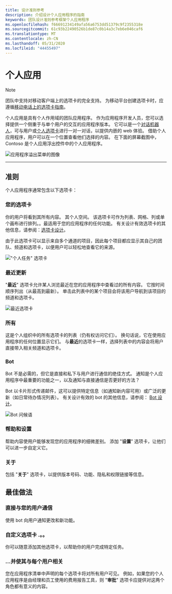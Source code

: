 ```yaml
---
title: 设计准则参考
description: 介绍设计个人应用程序的指南
keywords: 团队设计准则参考框架个人应用程序
ms.openlocfilehash: f66691234149afa56a6753dd51379c9f2355318e
ms.sourcegitcommit: 61c93b22490526b1de87c0b14a3c7eb6e046caf6
ms.translationtype: MT
ms.contentlocale: zh-CN
ms.lasthandoff: 05/31/2020
ms.locfileid: "44455497"
---
```

# <a name="personal-apps"></a>个人应用

> [!NOTE]
> 团队中支持对移动客户端上的选项卡的完全支持。 为移动平台创建选项卡时，应遵循[移动电话上的选项卡指南](../../tabs/design/tabs-mobile.md)。

个人应用是具有个人作用域的团队应用程序。  作为应用程序开发人员，您可以选择提供一个侧重于与单个用户的交互的应用程序版本。 它可以是一个[对话机器人](../../bots/what-are-bots.md)，可与用户或[个人选项卡](../../tabs/what-are-tabs.md)进行一对一对话，以提供内嵌的 web 体验。 借助个人应用程序，用户可以在一个位置查看他们选择的内容。 在下面的屏幕截图中，Contoso 是个人应用浮出控件中的个人应用程序。

![应用程序溢出菜单的图像](~/assets/images/Personal-apps-App-flyout.png)

---

## <a name="guidelines"></a>准则

个人应用程序通常包含以下选项卡：

### <a name="your-tab"></a>您的选项卡

你的用户将看到其所有内容。 其个人空间。 该选项卡可作为列表、网格、列或单个画布进行排列。。最适用于您的应用程序的任何功能。 有关设计有效选项卡的其他信息，请参阅：[选项卡设计](../../tabs/design/tabs.md)。

由于此选项卡可以显示来自多个通道的项目，因此每个项目都应显示其自己的团队、频道和选项卡，以便用户可以轻松地查看它的来源。

!["个人任务" 选项卡](~/assets/images/Personal-apps-MY-tab.png)

### <a name="recent"></a>最近更新

"**最近**" 选项卡允许某人浏览最近在您的应用程序中查看过的所有内容。 它按时间顺序列出（从最高到最新）。 单击此列表中的某个项目会将该用户导航到该项目的频道和选项卡。

![最近选项卡](~/assets/images/Personal-apps-Recent-tab.png)

### <a name="all"></a>所有

这是个人组织中的所有选项卡的列表（仍有权访问它们）。 换句话说，它在使用应用程序的任何位置显示它们。 与**最近**的选项卡一样，选择列表中的内容会将用户直接带入相关频道和选项卡。

### <a name="bot"></a>Bot

Bot 不是必需的，但它是直接和私下与用户进行通信的绝佳方式。 通知是个人应用程序中最重要的功能之一，以及通知与直接通信是否更好的方法？

Bot 以卡片形式传递邮件，这可以提供特定信息（如通知新内容可用）或广泛的更新（如日常待办情况列表）。 有关设计有效的 bot 的其他信息，请参阅： [Bot 设计](../../bots/design/bots.md)。

![Bot 问候语](~/assets/images/Personal-apps-Bot.png)

### <a name="help-and-settings"></a>帮助和设置

帮助内容使用户能够发现您的应用程序的细微差别。 添加 "**设置**" 选项卡，让他们可以进一步自定义它。

### <a name="about"></a>关于

包括 "**关于**" 选项卡，以提供版本号码、功能、隐私和权限链接等信息。

## <a name="best-practices"></a>最佳做法

### <a name="communicate-directly-with-your-users"></a>直接与您的用户通信

使用 bot 向用户通知更改和新功能。

### <a name="customize-your-tabs"></a>自定义选项卡 .。。

你可以随意添加其他选项卡，以帮助你的用户完成特定任务。

### <a name="and-make-them-relevant-to-every-user"></a>...并使其与每个用户相关

您在应用程序清单中声明的每个选项卡将对所有用户可见。 例如，如果您的个人应用程序是由经理和员工使用的费用报告工具，则 "**审批**" 选项卡应提供对这两个角色都有意义的内容。
